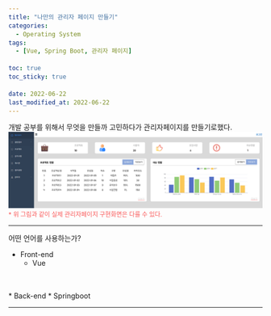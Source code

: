 ```yaml
---
title: "나만의 관리자 페이지 만들기"
categories:
  - Operating System
tags:
  - [Vue, Spring Boot, 관리자 페이지]

toc: true
toc_sticky: true

date: 2022-06-22
last_modified_at: 2022-06-22
---
```


개발 공부를 위해서 무엇을 만들까 고민하다가 관리자페이지를 만들기로했다.
[![Screenshot](../assets/images/Project/%EB%A9%94%EC%9D%B8%ED%99%94%EB%A9%B4.PNG)](../assets/images/Project/%EB%A9%94%EC%9D%B8%ED%99%94%EB%A9%B4.PNG)
<span style="color:#FA5858; font-size:12px">* 위 그림과 같이 실제 관리자페이지 구현화면은 다를 수 있다.</span>
<br>

---

어떤 언어를 사용하는가?
* Front-end
  * Vue
<br>
<br>
* Back-end
  * Springboot

---